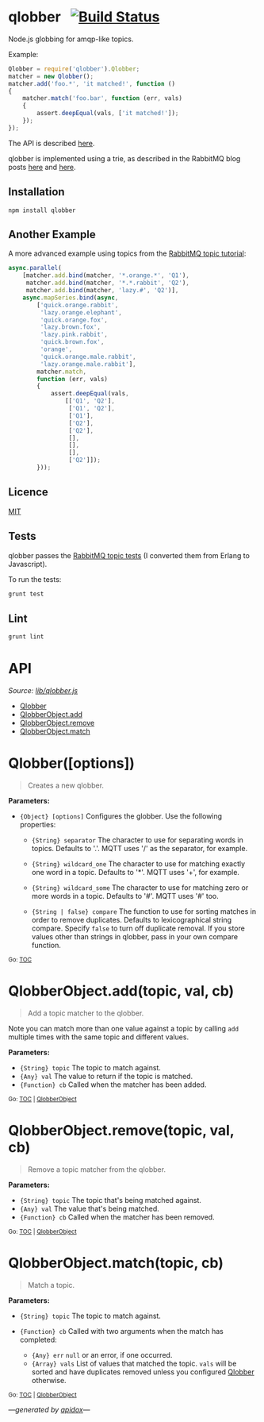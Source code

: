 # qlobber&nbsp;&nbsp;&nbsp;[![Build Status](https://travis-ci.org/davedoesdev/qlobber.png)](https://travis-ci.org/davedoesdev/qlobber)

Node.js globbing for amqp-like topics.

Example:

```javascript
Qlobber = require('qlobber').Qlobber;
matcher = new Qlobber();
matcher.add('foo.*', 'it matched!', function ()
{
    matcher.match('foo.bar', function (err, vals)
    {
        assert.deepEqual(vals, ['it matched!']);
    });
});
```

The API is described [here](#tableofcontents).

qlobber is implemented using a trie, as described in the RabbitMQ blog posts [here](http://www.rabbitmq.com/blog/2010/09/14/very-fast-and-scalable-topic-routing-part-1/) and [here](http://www.rabbitmq.com/blog/2011/03/28/very-fast-and-scalable-topic-routing-part-2/).

## Installation

```shell
npm install qlobber
```

## Another Example

A more advanced example using topics from the [RabbitMQ topic tutorial](http://www.rabbitmq.com/tutorials/tutorial-five-python.html):

```javascript
async.parallel(
    [matcher.add.bind(matcher, '*.orange.*', 'Q1'),
     matcher.add.bind(matcher, '*.*.rabbit', 'Q2'),
     matcher.add.bind(matcher, 'lazy.#', 'Q2')],
    async.mapSeries.bind(async,
        ['quick.orange.rabbit',
         'lazy.orange.elephant',
         'quick.orange.fox',
         'lazy.brown.fox',
         'lazy.pink.rabbit',
         'quick.brown.fox',
         'orange',
         'quick.orange.male.rabbit',
         'lazy.orange.male.rabbit'],
        matcher.match,
        function (err, vals)
        {
            assert.deepEqual(vals,
                [['Q1', 'Q2'],
                 ['Q1', 'Q2'],
                 ['Q1'],
                 ['Q2'],
                 ['Q2'],
                 [],
                 [],
                 [],
                 ['Q2']]);
        }));
```

## Licence

[MIT](LICENCE)

## Tests

qlobber passes the [RabbitMQ topic tests](https://github.com/rabbitmq/rabbitmq-server/blob/master/src/rabbit_tests.erl) (I converted them from Erlang to Javascript).

To run the tests:

```javascript
grunt test
```

## Lint

```javascript
grunt lint
```

# API

_Source: [lib/qlobber.js](lib/qlobber.js)_

<a name="tableofcontents"></a>

- <a name="toc_qlobberoptions"></a>[Qlobber](#qlobberoptions)
- <a name="toc_qlobberobjectaddtopic-val-cb"></a><a name="toc_qlobberobject"></a>[QlobberObject.add](#qlobberobjectaddtopic-val-cb)
- <a name="toc_qlobberobjectremovetopic-val-cb"></a>[QlobberObject.remove](#qlobberobjectremovetopic-val-cb)
- <a name="toc_qlobberobjectmatchtopic-cb"></a>[QlobberObject.match](#qlobberobjectmatchtopic-cb)

# Qlobber([options])

> Creates a new qlobber.

**Parameters:**

- `{Object} [options]` Configures the globber. Use the following properties:


  - `{String} separator` The character to use for separating words in topics. Defaults to '.'. MQTT uses '/' as the separator, for example.

  - `{String} wildcard_one` The character to use for matching exactly one word in a topic. Defaults to '*'. MQTT uses '+', for example.

  - `{String} wildcard_some` The character to use for matching zero or more words in a topic. Defaults to '#'. MQTT uses '#' too.

  - `{String | false} compare` The function to use for sorting matches in order to remove duplicates. Defaults to lexicographical string compare. Specify `false` to turn off duplicate removal. If you store values other than strings in qlobber, pass in your own compare function.

<sub>Go: [TOC](#tableofcontents)</sub>

<a name="qlobberobject"></a>

# QlobberObject.add(topic, val, cb)

> Add a topic matcher to the qlobber.

Note you can match more than one value against a topic by calling `add` multiple times with the same topic and different values.

**Parameters:**

- `{String} topic` The topic to match against.
- `{Any} val` The value to return if the topic is matched.
- `{Function} cb` Called when the matcher has been added.

<sub>Go: [TOC](#tableofcontents) | [QlobberObject](#toc_qlobberobject)</sub>

# QlobberObject.remove(topic, val, cb)

> Remove a topic matcher from the qlobber.

**Parameters:**

- `{String} topic` The topic that's being matched against.
- `{Any} val` The value that's being matched.
- `{Function} cb` Called when the matcher has been removed.

<sub>Go: [TOC](#tableofcontents) | [QlobberObject](#toc_qlobberobject)</sub>

# QlobberObject.match(topic, cb)

> Match a topic.

**Parameters:**

- `{String} topic` The topic to match against.
- `{Function} cb` Called with two arguments when the match has completed:


  - `{Any} err` `null` or an error, if one occurred.
  - `{Array} vals` List of values that matched the topic. `vals` will be sorted and have duplicates removed unless you configured [Qlobber](#qlobberoptions) otherwise.

<sub>Go: [TOC](#tableofcontents) | [QlobberObject](#toc_qlobberobject)</sub>

_&mdash;generated by [apidox](https://github.com/codeactual/apidox)&mdash;_
